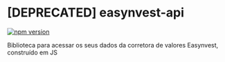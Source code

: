 
# [DEPRECATED] easynvest-api

[![npm version](https://badge.fury.io/js/easynvest-api.svg)](https://badge.fury.io/js/easynvest-api)

Biblioteca para acessar os seus dados da corretora de valores Easynvest, construído em JS
